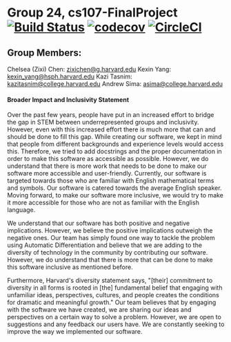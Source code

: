 # Group 24, cs107-FinalProject [![Build Status](https://app.travis-ci.com/cs107-runtimeterror/cs107-FinalProject.svg?token=stMPL4xedtyEMYyN72oW&branch=milestone1b-dev)](https://app.travis-ci.com/cs107-runtimeterror/cs107-FinalProject) [![codecov](https://codecov.io/gh/cs107-runtimeterror/cs107-FinalProject/branch/final/graph/badge.svg?token=FF27EQ75ID)](https://codecov.io/gh/cs107-runtimeterror/cs107-FinalProject) [![CircleCI](https://circleci.com/gh/cs107-runtimeterror/cs107-FinalProject/tree/final.svg?style=svg&circle-token=a541ffb380dd87b8b5e70a86f8ac3a5f5857e6c8)](https://circleci.com/gh/cs107-runtimeterror/cs107-FinalProject/tree/final)

## Group Members: 

Chelsea (Zixi) Chen: zixichen@g.harvard.edu
Kexin Yang: kexin_yang@hsph.harvard.edu
Kazi Tasnim: kazitasnim@college.harvard.edu
Andrew Sima: asima@college.harvard.edu

#### Broader Impact and Inclusivity Statement
Over the past few years, people have put in an increased effort to bridge the gap in STEM between underrepresented groups and inclusivity. However, even with this increased effort there is much more that can and should be done to fill this gap. While creating our software, we kept in mind that people from different backgrounds and experience levels would access this. Therefore, we tried to add docstrings and the proper documentation in order to make this software as accessible as possible. However, we do understand that there is more work that needs to be done to make our software more accessible and user-friendly. Currently, our software is targeted towards those who are familiar with English mathematical terms and symbols. Our software is catered towards the average English speaker. Moving forward, to make our software more inclusive, we would try to make it more accessible for those who are not as familiar with the English language.

We understand that our software has both positive and negative implications. However, we believe the positive implications outweigh the negative ones. Our team has simply found one way to tackle the problem using Automatic Differentiation and believe that we are adding to the diversity of technology in the community by contributing our software. However, we do understand that there is more that can be done to make this software inclusive as mentioned before.

Furthermore, Harvard's diversity statement says, "[their] commitment to diversity in all forms is rooted in [the] fundamental belief that engaging with unfamiliar ideas, perspectives, cultures, and people creates the conditions for dramatic and meaningful growth." Our team believes that by engaging with the software we have created, we are sharing our ideas and perspectives on a certain way to solve a problem. However, we are open to suggestions and any feedback our users have. We are constantly seeking to improve the way we implemented our software.

